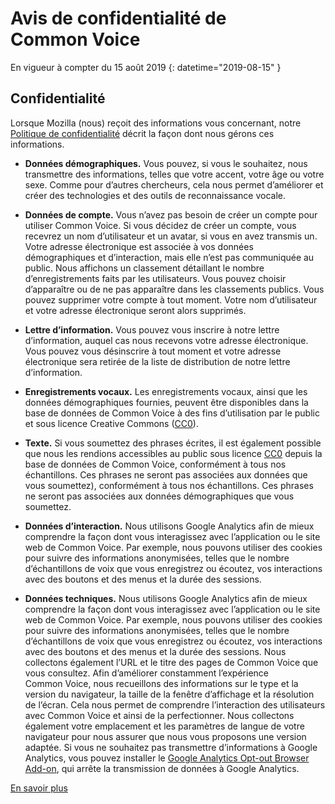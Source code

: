 # Avis de confidentialité de Common Voice 

En vigueur à compter du 15 août 2019 {: datetime="2019-08-15" }

## Confidentialité

Lorsque Mozilla (nous) reçoit des informations vous concernant, notre [Politique de confidentialité](https://www.mozilla.org/privacy) décrit la façon dont nous gérons ces informations.

* **Données démographiques.** Vous pouvez, si vous le souhaitez, nous transmettre des informations, telles que votre accent, votre âge ou votre sexe. Comme pour d’autres chercheurs, cela nous permet d’améliorer et créer des technologies et des outils de reconnaissance vocale.

* **Données de compte.** Vous n’avez pas besoin de créer un compte pour utiliser Common Voice. Si vous décidez de créer un compte, vous recevrez un nom d’utilisateur et un avatar, si vous en avez transmis un. Votre adresse électronique est associée à vos données démographiques et d’interaction, mais elle n’est pas communiquée au public. Nous affichons un classement détaillant le nombre d’enregistrements faits par les utilisateurs. Vous pouvez choisir d’apparaître ou de ne pas apparaître dans les classements publics. Vous pouvez supprimer votre compte à tout moment. Votre nom d’utilisateur et votre adresse électronique seront alors supprimés.

* **Lettre d’information.** Vous pouvez vous inscrire à notre lettre d’information, auquel cas nous recevons votre adresse électronique. Vous pouvez vous désinscrire à tout moment et votre adresse électronique sera retirée de la liste de distribution de notre lettre d’information.

* **Enregistrements vocaux.** Les enregistrements vocaux, ainsi que les données démographiques fournies, peuvent être disponibles dans la base de données de Common Voice à des fins d’utilisation par le public et sous licence Creative Commons ([CC0](https://creativecommons.org/publicdomain/zero/1.0/)).

* **Texte.** Si vous soumettez des phrases écrites, il est également possible que nous les rendions accessibles au public sous licence [CC0](https://creativecommons.org/publicdomain/zero/1.0/) depuis la base de données de Common Voice, conformément à tous nos échantillons. Ces phrases ne seront pas associées aux données que vous soumettez), conformément à tous nos échantillons. Ces phrases ne seront pas associées aux données démographiques que vous soumettez.

* **Données d’interaction.** Nous utilisons Google Analytics afin de mieux comprendre la façon dont vous interagissez avec l’application ou le site web de Common Voice. Par exemple, nous pouvons utiliser des cookies pour suivre des informations anonymisées, telles que le nombre d’échantillons de voix que vous enregistrez ou écoutez, vos interactions avec des boutons et des menus et la durée des sessions.

* **Données techniques.** Nous utilisons Google Analytics afin de mieux comprendre la façon dont vous interagissez avec l’application ou le site web de Common Voice. Par exemple, nous pouvons utiliser des cookies pour suivre des informations anonymisées, telles que le nombre d’échantillons de voix que vous enregistrez ou écoutez, vos interactions avec des boutons et des menus et la durée des sessions. Nous collectons également l’URL et le titre des pages de Common Voice que vous consultez. Afin d’améliorer constamment l’expérience Common Voice, nous recueillons des informations sur le type et la version du navigateur, la taille de la fenêtre d’affichage et la résolution de l’écran. Cela nous permet de comprendre l’interaction des utilisateurs avec Common Voice et ainsi de la perfectionner. Nous collectons également votre emplacement et les paramètres de langue de votre navigateur pour nous assurer que nous vous proposons une version adaptée. Si vous ne souhaitez pas transmettre d’informations à Google Analytics, vous pouvez installer le [Google Analytics Opt-out Browser Add-on](https://tools.google.com/dlpage/gaoptout), qui arrête la transmission de données à Google Analytics. 

[En savoir plus](https://github.com/mozilla/voice-web/blob/master/docs/data_dictionary.md)

